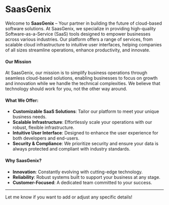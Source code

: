 # SaasGenix
Welcome to **SaasGenix** – Your partner in building the future of cloud-based software solutions. At SaasGenix, we specialize in providing high-quality Software-as-a-Service (SaaS) tools designed to empower businesses across various industries. Our platform offers a range of services, from scalable cloud infrastructure to intuitive user interfaces, helping companies of all sizes streamline operations, enhance productivity, and innovate.

#### **Our Mission**
At SaasGenix, our mission is to simplify business operations through seamless cloud-based solutions, enabling businesses to focus on growth and innovation while we handle the technical complexities. We believe that technology should work for you, not the other way around.

#### **What We Offer:**
- **Customizable SaaS Solutions**: Tailor our platform to meet your unique business needs.
- **Scalable Infrastructure**: Effortlessly scale your operations with our robust, flexible infrastructure.
- **Intuitive User Interface**: Designed to enhance the user experience for both developers and end-users.
- **Security & Compliance**: We prioritize security and ensure your data is always protected and compliant with industry standards.

#### **Why SaasGenix?**
- **Innovation**: Constantly evolving with cutting-edge technology.
- **Reliability**: Robust systems built to support your business at any stage.
- **Customer-Focused**: A dedicated team committed to your success.

---

Let me know if you want to add or adjust any specific details!
